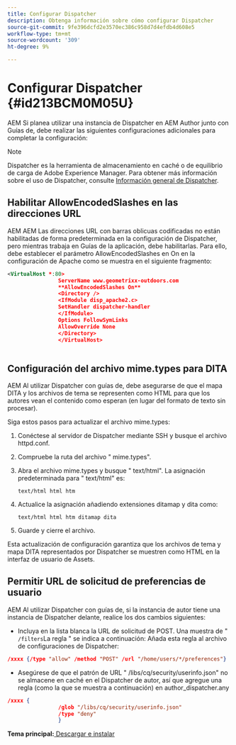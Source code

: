 ```yaml
---
title: Configurar Dispatcher
description: Obtenga información sobre cómo configurar Dispatcher
source-git-commit: 9fe396dcfd2e3570ec386c958d7d4efdb4d608e5
workflow-type: tm+mt
source-wordcount: '309'
ht-degree: 9%

---
```



# Configurar Dispatcher {#id213BCM0M05U}

AEM Si planea utilizar una instancia de Dispatcher en AEM Author junto con Guías de, debe realizar las siguientes configuraciones adicionales para completar la configuración:

>[!NOTE]
>
> Dispatcher es la herramienta de almacenamiento en caché o de equilibrio de carga de Adobe Experience Manager. Para obtener más información sobre el uso de Dispatcher, consulte [Información general de Dispatcher](https://experienceleague.adobe.com/docs/experience-manager-dispatcher/using/dispatcher.html?lang=es).

## Habilitar AllowEncodedSlashes en las direcciones URL

AEM AEM Las direcciones URL con barras oblicuas codificadas no están habilitadas de forma predeterminada en la configuración de Dispatcher, pero mientras trabaja en Guías de la aplicación, debe habilitarlas. Para ello, debe establecer el parámetro AllowEncodedSlashes en On en la configuración de Apache como se muestra en el siguiente fragmento:

```XML
<VirtualHost *:80>
                ServerName www.geometrixx-outdoors.com
                **AllowEncodedSlashes On**
                <Directory />
                <IfModule disp_apache2.c>
                SetHandler dispatcher-handler
                </IfModule>
                Options FollowSymLinks
                AllowOverride None
                </Directory>
                </VirtualHost>
            
```

## Configuración del archivo mime.types para DITA

AEM Al utilizar Dispatcher con guías de, debe asegurarse de que el mapa DITA y los archivos de tema se representen como HTML para que los autores vean el contenido como esperan \(en lugar del formato de texto sin procesar\).

Siga estos pasos para actualizar el archivo mime.types:

1. Conéctese al servidor de Dispatcher mediante SSH y busque el archivo httpd.conf.

1. Compruebe la ruta del archivo &quot; mime.types&quot;.

1. Abra el archivo mime.types y busque &quot; text/html&quot;. La asignación predeterminada para &quot; text/html&quot; es:

   `text/html html htm`

1. Actualice la asignación añadiendo extensiones ditamap y dita como:

   `text/html html htm ditamap dita`

1. Guarde y cierre el archivo.


Esta actualización de configuración garantiza que los archivos de tema y mapa DITA representados por Dispatcher se muestren como HTML en la interfaz de usuario de Assets.

## Permitir URL de solicitud de preferencias de usuario

AEM Al utilizar Dispatcher con guías de, si la instancia de autor tiene una instancia de Dispatcher delante, realice los dos cambios siguientes:

- Incluya en la lista blanca la URL de solicitud de POST. Una muestra de &quot; `/filters`La regla &quot; se indica a continuación: Añada esta regla al archivo de configuraciones de Dispatcher:

```json
/xxxx {/type "allow" /method "POST" /url "/home/users/*/preferences"}
```

- Asegúrese de que el patrón de URL &quot; /libs/cq/security/userinfo.json&quot; no se almacene en caché en el Dispatcher de autor, así que agregue una regla \(como la que se muestra a continuación\) en author\_dispatcher.any

```json
/xxxx {
                /glob "/libs/cq/security/userinfo.json"
                /type "deny"
                }
```

**Tema principal:**[ Descargar e instalar](download-install.md)

